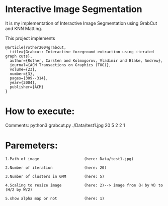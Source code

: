 # Interactive Image Segmentation

It is my implementation of Interactive Image Segmentation using GrabCut and KNN Matting.


This project implements

    @article{rother2004grabcut,
      title={Grabcut: Interactive foreground extraction using iterated graph cuts},
      author={Rother, Carsten and Kolmogorov, Vladimir and Blake, Andrew},
      journal={ACM Transactions on Graphics (TOG)},
      volume={23},
      number={3},
      pages={309--314},
      year={2004},
      publisher={ACM}
    }

# How to execute:

Comments: python3 grabcut.py ./Data/test1.jpg 20 5 2 2 1

# Paremeters:
```
1.Path of image                    (here: Data/test1.jpg)

2.Number of iteration              (here: 20)

3.Number of clusters in GMM        (here: 5)

4.Scaling to resize image          (here: 2)--> image from (H by W) to (H/2 by W/2)

5.show alpha map or not            (here: 1)
```
